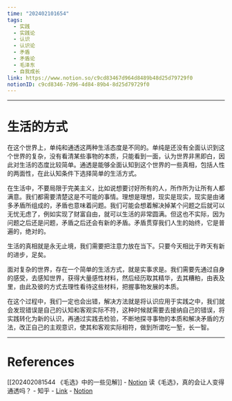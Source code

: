 ```yaml
---
time: "202402101654"
tags:
  - 实践
  - 实践论
  - 认识
  - 认识论
  - 矛盾
  - 矛盾论
  - 毛泽东
  - 自我成长
link: https://www.notion.so/c9cd83467d964d8489b48d25d79729f0
notionID: c9cd8346-7d96-4d84-89b4-8d25d79729f0
---
```


--- 
# 生活的方式

在这个世界上，单纯和通透这两种生活态度是不同的。单纯是还没有全面认识到这个世界的复杂，没有看清某些事物的本质，只能看到一面，认为世界非黑即白，因此对生活的态度比较简单。通透是能够全面认知到这个世界的一些真相，包括人性的两面性，在此认知条件下选择简单的生活方式。

在生活中，不要局限于完美主义，比如说想要讨好所有的人，所作所为让所有人都满意。我们都需要清楚这是不可能的事情。理想是理想，现实是现实，现实是由诸多矛盾所组成的，矛盾也意味着问题。我们可能会想着解决掉某个问题之后就可以无忧无虑了，例如实现了财富自由，就可以生活的非常圆满。但这也不实际，因为问题之后还是问题，矛盾之后还会有新的矛盾。矛盾贯穿我们人生的始终，它是普遍的，绝对的。

生活的真相就是永无止境，我们需要把注意力放在当下。只要今天相比于昨天有新的进步，足矣。

面对复杂的世界，存在一个简单的生活方式，就是实事求是。我们需要先通过自身的感受，去感知世界，获得大量感性材料，然后经历取其精华，去其糟粕，由表及里，由此及彼的方式去理性看待这些材料，把握事物发展的本质。

在这个过程中，我们一定也会出错，解决方法就是将认识应用于实践之中，我们就会发现错误是自己的认知和客观实际不符，这种时候就需要去接纳自己的错误，将实践转化为新的认识，再通过实践去检验，不断地探寻事物的本质和解决矛盾的方法，改正自己的主观意识，使其和客观实际相符，做到所谓吃一堑，长一智。

---
# References

[[202402081544 《毛选》中的一些见解]] - [Notion](https://www.notion.so/202402081544-7dfd3bff8771410ea1f2d03bb5dfdd41?pvs=4)
读《毛选》，真的会让人变得通透吗？ - 知乎 - [Link](https://zhuanlan.zhihu.com/p/617243979) - [Notion](https://www.notion.so/4e208fc95e314a25904dbe469e860a3b?pvs=4)
